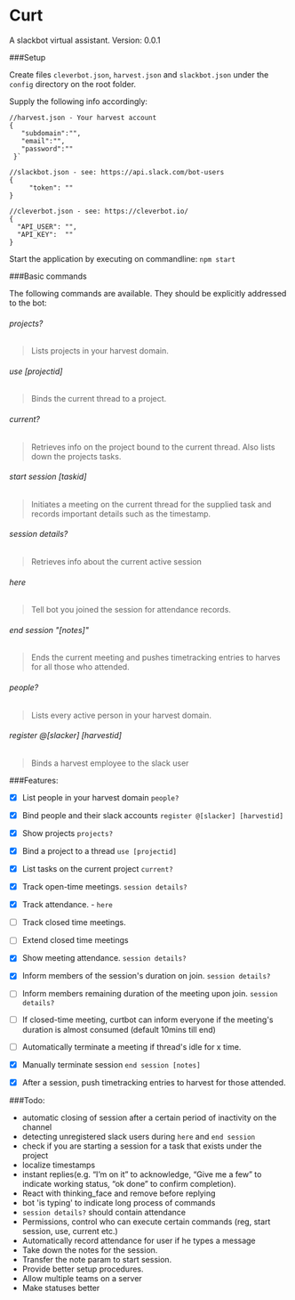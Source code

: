 # Curt
A slackbot virtual assistant. Version: 0.0.1

###Setup

Create files `cleverbot.json`, `harvest.json` and `slackbot.json` under the `config` directory on the root folder.

Supply the following info accordingly:
    
    //harvest.json - Your harvest account
    {
       "subdomain":"",
       "email":"",
       "password":""
     }`

    //slackbot.json - see: https://api.slack.com/bot-users
    {
         "token": ""
    }
    
    //cleverbot.json - see: https://cleverbot.io/
    {
      "API_USER": "",
      "API_KEY":  ""
    }

Start the application by executing on commandline: `npm start`

###Basic commands

The following commands are available. They should be explicitly addressed to the bot:
###### projects?
>Lists projects in your harvest domain.

###### use [projectid]
>Binds the current thread to a project.

###### current?
>Retrieves info on the project bound to the current thread. Also lists down the projects tasks.

###### start session [taskid]
>Initiates a meeting on the current thread for the supplied task and records important details such as the timestamp.

###### session details?
>Retrieves info about the current active session

###### here
>Tell bot you joined the session for attendance records.

###### end session "[notes]"
>Ends the current meeting and pushes timetracking entries to harves for all those who attended.

###### people?
>Lists every active person in your harvest domain.

###### register @[slacker] [harvestid]
>Binds a harvest employee to the slack user


###Features:
- [x] List people in your harvest domain `people?`
- [x] Bind people and their slack accounts `register @[slacker] [harvestid]`
- [x] Show projects `projects?`
- [x] Bind a project to a thread `use [projectid]`
- [x] List tasks on the current project `current?`
- [x] Track open-time meetings. `session details?`
- [x] Track attendance. - `here`
- [ ] Track closed time meetings.
- [ ] Extend closed time meetings
- [x] Show meeting attendance. `session details?`
- [x] Inform members of the session's duration on join. `session details?`
- [ ] Inform members remaining duration of the meeting upon join. `session details?`
- [ ] If closed-time meeting, curtbot can inform everyone if the meeting's duration is almost consumed (default 10mins till end)
- [ ] Automatically terminate a meeting if thread's idle for x time.
- [x] Manually terminate session `end session [notes]`
- [x] After a session, push timetracking entries to harvest for those attended.


###Todo:
- automatic closing of session after a certain period of inactivity on the channel
- detecting unregistered slack users during `here` and `end session`
- check if you are starting a session for a task that exists under the project
- localize timestamps
- instant replies(e.g. “I’m on it” to acknowledge, “Give me a few” to indicate working status, “ok done” to confirm completion).
- React with thinking_face and remove before replying
- bot 'is typing' to indicate long process of commands
- `session details?` should contain attendance
- Permissions, control who can execute certain commands (reg, start session, use, current etc.)
- Automatically record attendance for user if he types a message
- Take down the notes for the session.
- Transfer the note param to start session.
- Provide better setup procedures.
- Allow multiple teams on a server
- Make statuses better


